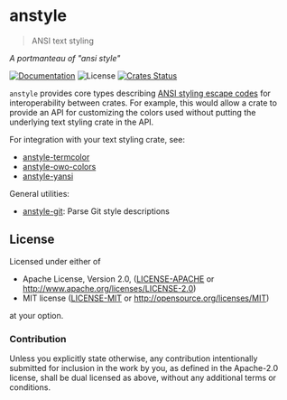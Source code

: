 # anstyle

> ANSI text styling

*A portmanteau of "ansi style"*

[![Documentation](https://img.shields.io/badge/docs-master-blue.svg)][Documentation]
![License](https://img.shields.io/crates/l/anstyle.svg)
[![Crates Status](https://img.shields.io/crates/v/anstyle.svg)](https://crates.io/crates/anstyle)

`anstyle` provides core types describing [ANSI styling escape
codes](https://en.wikipedia.org/wiki/ANSI_escape_code) for interoperability
between crates.  For example, this would allow a crate to provide an API for
customizing the colors used without putting the underlying text styling crate
in the API.

For integration with your text styling crate, see:
- [anstyle-termcolor](crates/termcolor)
- [anstyle-owo-colors](crates/owo)
- [anstyle-yansi](crates/yansi)

General utilities:
- [anstyle-git](crates/git): Parse Git style descriptions

## License

Licensed under either of

 * Apache License, Version 2.0, ([LICENSE-APACHE](LICENSE-APACHE) or http://www.apache.org/licenses/LICENSE-2.0)
 * MIT license ([LICENSE-MIT](LICENSE-MIT) or http://opensource.org/licenses/MIT)

at your option.

### Contribution

Unless you explicitly state otherwise, any contribution intentionally
submitted for inclusion in the work by you, as defined in the Apache-2.0
license, shall be dual licensed as above, without any additional terms or
conditions.

[Crates.io]: https://crates.io/crates/anstyle
[Documentation]: https://docs.rs/anstyle
